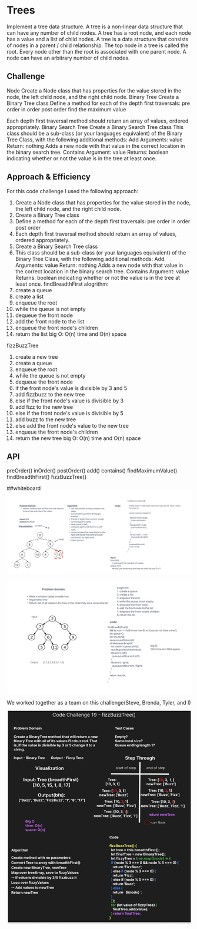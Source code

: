
# Trees
<!-- Short summary or background information -->
Implement a tree data structure. A tree is a non-linear data structure that can have any number of child nodes. A tree has a root node, and each node has a value and a list of child nodes. A tree is a data structure that consists of nodes in a parent / child relationship. The top node in a tree is called the root. Every node other than the root is associated with one parent node. A node can have an arbitrary number of child nodes.

## Challenge
<!-- Description of the challenge -->

Node
Create a Node class that has properties for the value stored in the node, the left child node, and the right child node.
Binary Tree
Create a Binary Tree class
Define a method for each of the depth first traversals:
pre order
in order
post order
find the maximum value

Each depth first traversal method should return an array of values, ordered appropriately.
Binary Search Tree
Create a Binary Search Tree class
This class should be a sub-class (or your languages equivalent) of the Binary Tree Class, with the following additional methods:
Add
Arguments: value
Return: nothing
Adds a new node with that value in the correct location in the binary search tree.
Contains
Argument: value
Returns: boolean indicating whether or not the value is in the tree at least once.




## Approach & Efficiency
<!-- What approach did you take? Why? What is the Big O space/time for this approach? -->
For this code challenge I used the following approach:
1. Create a Node class that has properties for the value stored in the node, the left child node, and the right child node.
2. Create a Binary Tree class
3. Define a method for each of the depth first traversals:
pre order
in order
post order
4. Each depth first traversal method should return an array of values, ordered appropriately.
5. Create a Binary Search Tree class
6. This class should be a sub-class (or your languages equivalent) of the Binary Tree Class, with the following additional methods:
Add
Arguments: value
Return: nothing
Adds a new node with that value in the correct location in the binary search tree.
Contains
Argument: value
Returns: boolean indicating whether or not the value is in the tree at least once.
findBreadthFirst
alogrithm:
1. create a queue
2. create a list
3. enqueue the root
4. while the queue is not empty
5. dequeue the front node
6. add the front node to the list
7. enqueue the front node's children
8. return the list
big O: O(n) time and O(n) space

fizzBuzzTree
1. create a new tree
2. create a queue
3. enqueue the root
4. while the queue is not empty
5. dequeue the front node
6. if the front node's value is divisible by 3 and 5
7. add fizzbuzz to the new tree
8. else if the front node's value is divisible by 3
9. add fizz to the new tree
10. else if the front node's value is divisible by 5
11. add buzz to the new tree
12. else add the front node's value to the new tree
13. enqueue the front node's children
14. return the new tree
big O: O(n) time and O(n) space





## API
<!-- Description of each method publicly available in each of your trees -->
preOrder()
inOrder()
postOrder()
add()
contains()
findMaximumValue()
findBreadthFirst()
fizzBuzzTree()


##whiteboard
![whiteboard](./assets/whiteboarding.png) 

![whiteboard](./assets/breadthFirst.png)

We worked together as a team on this challenge(Steve, Brenda, Tyler, and I)

![whiteboard](./assets/challenge-19.png)